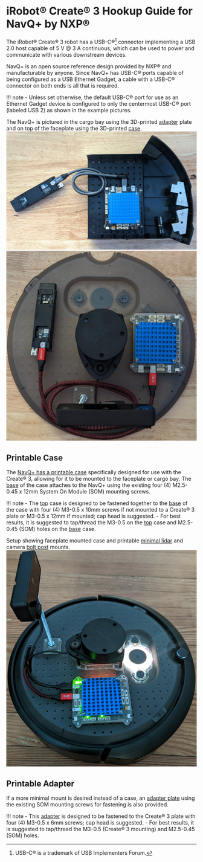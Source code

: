 # iRobot® Create® 3 Hookup Guide for NavQ+ by NXP®

The iRobot® Create® 3 robot has a USB-C®[^1] connector implementing a USB 2.0 host capable of 5 V @ 3 A continuous, which can be used to power and communicate with various downstream devices.

NavQ+ is an open source reference design provided by NXP® and manufacturable by anyone.
Since NavQ+ has USB-C® ports capable of being configured as a USB Ethernet Gadget, a cable with a USB-C® connector on both ends is all that is required.

!!! note
    - Unless set otherwise, the default USB-C® port for use as an Ethernet Gadget device is configured to only the centermost USB-C® port (labeled USB 2) as shown in the example pictures.

The NavQ+ is pictured in the cargo bay using the 3D-printed [adapter](../print_compute/#adapter-plate) plate and on top of the faceplate using the 3D-printed [case](../print_compute/#navq-by-NXP®).
![Hookup diagram for NavQ+ with adapter mount in cargo bay](data/hookup_navqplus_adapter_mount_bay.jpg "NavQ+ in Cargo Bay")
![Hookup diagram for NavQ+ with case on faceplate](data/hookup_navqplus_case_faceplate.jpg "NavQ+ on Faceplate")


## Printable Case
The [NavQ+ has a printable case](../print_compute/#navq-by-NXP®) specifically designed for use with the Create® 3, allowing for it to be mounted to the faceplate or cargo bay.
The [base](../print_compute/#case-base) of the case attaches to the NavQ+ using the existing four (4) M2.5-0.45 x 12mm System On Module (SOM) mounting screws.

!!! note
    - The [top](../print_compute/#case-top) case is designed to be fastened together to the [base](../print_compute/#case-base) of the case with four (4) M3-0.5 x 10mm screws if not mounted to a Create® 3 plate or M3-0.5 x 12mm if mounted; cap head is suggested.
    - For best results, it is suggested to tap/thread the M3-0.5 on the [top](../print_compute/#case-top) case and M2.5-0.45 (SOM) holes on the [base](../print_compute/#case-base) case.


Setup showing faceplate mounted case and printable [minimal lidar](../print_sensor_mounts/#rplidar-a1-minimal-mount) and camera [bolt post](../print_generic/#bolt-post-mount) mounts.
![Sensor faceplate hookup example.](data/navqplus_case_sensors.jpg "NavQ+ with sensors on Faceplate")


## Printable Adapter
If a more minimal mount is desired instead of a case, an [adapter plate](../print_compute/#adapter-plate) using the existing SOM mounting screws for fastening is also provided.

!!! note
    - This [adapter](../print_compute/#adapter-plate) is designed to be fastened to the Create® 3 plate with four (4) M3-0.5 x 6mm screws; cap head is suggested.
    - For best results, it is suggested to tap/thread the M3-0.5 (Create® 3 mounting) and M2.5-0.45 (SOM) holes.


[^1]: USB-C® is a trademark of USB Implementers Forum.
[^2]: All other trademarks mentioned are the property of their respective owners.
